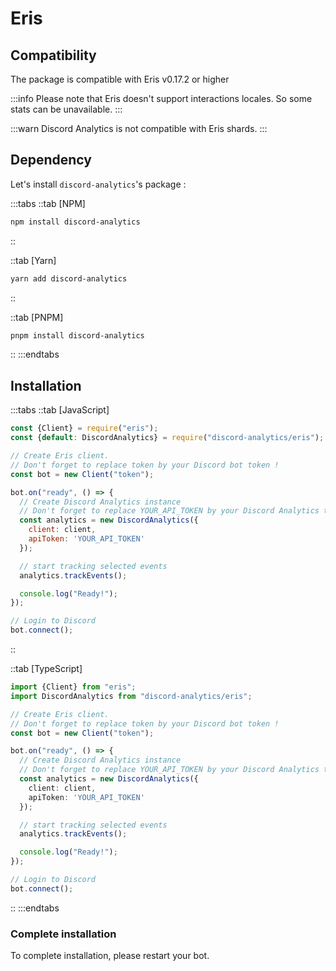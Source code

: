 # Eris

## Compatibility

The package is compatible with Eris v0.17.2 or higher

:::info
Please note that Eris doesn't support interactions locales. So some stats can be unavailable.
:::

:::warn
Discord Analytics is not compatible with Eris shards.
:::

## Dependency

Let's install `discord-analytics`'s package :

:::tabs
::tab [NPM]

```sh
npm install discord-analytics
```

::

::tab [Yarn]

```bash
yarn add discord-analytics
```

::

::tab [PNPM]

```bash
pnpm install discord-analytics
```

::
:::endtabs

## Installation

:::tabs
::tab [JavaScript]

```javascript
const {Client} = require("eris");
const {default: DiscordAnalytics} = require("discord-analytics/eris");

// Create Eris client.
// Don't forget to replace token by your Discord bot token !
const bot = new Client("token");

bot.on("ready", () => {
  // Create Discord Analytics instance
  // Don't forget to replace YOUR_API_TOKEN by your Discord Analytics token !
  const analytics = new DiscordAnalytics({
    client: client,
    apiToken: 'YOUR_API_TOKEN'
  });

  // start tracking selected events
  analytics.trackEvents();

  console.log("Ready!");
});

// Login to Discord
bot.connect();
```

::

::tab [TypeScript]

```typescript
import {Client} from "eris";
import DiscordAnalytics from "discord-analytics/eris";

// Create Eris client.
// Don't forget to replace token by your Discord bot token !
const bot = new Client("token");

bot.on("ready", () => {
  // Create Discord Analytics instance
  // Don't forget to replace YOUR_API_TOKEN by your Discord Analytics token !
  const analytics = new DiscordAnalytics({
    client: client,
    apiToken: 'YOUR_API_TOKEN'
  });

  // start tracking selected events
  analytics.trackEvents();

  console.log("Ready!");
});

// Login to Discord
bot.connect();
```

::
:::endtabs

### Complete installation

To complete installation, please restart your bot.
